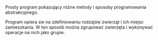 Prosty program pokazujący różne metody i sposoby programowania abstrakcyjnego.

Program opiera sie na zdefiniowaniu rodzajów zwierząt i ich miejsc zamieszkania.
W ten sposób można zgrupować zwierzęta i wykonywać operacje na nich jako grupie.
